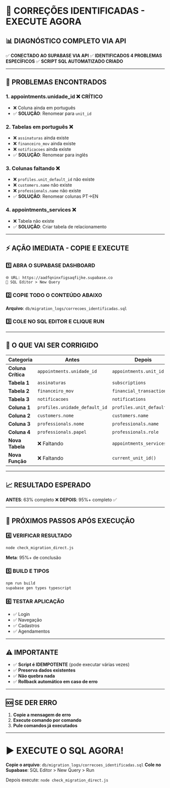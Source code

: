 # 🎯 CORREÇÕES IDENTIFICADAS - EXECUTE AGORA

## 📊 DIAGNÓSTICO COMPLETO VIA API

✅ **CONECTADO AO SUPABASE VIA API**
✅ **IDENTIFICADOS 4 PROBLEMAS ESPECÍFICOS**
✅ **SCRIPT SQL AUTOMATIZADO CRIADO**

---

## 🚨 PROBLEMAS ENCONTRADOS

### 1. **appointments.unidade_id** ❌ CRÍTICO

- ❌ Coluna ainda em português
- ✅ **SOLUÇÃO**: Renomear para `unit_id`

### 2. **Tabelas em português** ❌

- ❌ `assinaturas` ainda existe
- ❌ `financeiro_mov` ainda existe
- ❌ `notificacoes` ainda existe
- ✅ **SOLUÇÃO**: Renomear para inglês

### 3. **Colunas faltando** ❌

- ❌ `profiles.unit_default_id` não existe
- ❌ `customers.name` não existe
- ❌ `professionals.name` não existe
- ✅ **SOLUÇÃO**: Renomear colunas PT→EN

### 4. **appointments_services** ❌

- ❌ Tabela não existe
- ✅ **SOLUÇÃO**: Criar tabela de relacionamento

---

## ⚡ AÇÃO IMEDIATA - COPIE E EXECUTE

### 1️⃣ ABRA O SUPABASE DASHBOARD

```
🌐 URL: https://aadfqninxfigsaqfijke.supabase.co
📍 SQL Editor > New Query
```

### 2️⃣ COPIE TODO O CONTEÚDO ABAIXO

**Arquivo**: `db/migration_logs/correcoes_identificadas.sql`

### 3️⃣ COLE NO SQL EDITOR E CLIQUE RUN

---

## 🔧 O QUE VAI SER CORRIGIDO

| Categoria          | Antes                         | Depois                     | Status  |
| ------------------ | ----------------------------- | -------------------------- | ------- |
| **Coluna Crítica** | `appointments.unidade_id`     | `appointments.unit_id`     | 🔄 Auto |
| **Tabela 1**       | `assinaturas`                 | `subscriptions`            | 🔄 Auto |
| **Tabela 2**       | `financeiro_mov`              | `financial_transactions`   | 🔄 Auto |
| **Tabela 3**       | `notificacoes`                | `notifications`            | 🔄 Auto |
| **Coluna 1**       | `profiles.unidade_default_id` | `profiles.unit_default_id` | 🔄 Auto |
| **Coluna 2**       | `customers.nome`              | `customers.name`           | 🔄 Auto |
| **Coluna 3**       | `professionals.nome`          | `professionals.name`       | 🔄 Auto |
| **Coluna 4**       | `professionals.papel`         | `professionals.role`       | 🔄 Auto |
| **Nova Tabela**    | ❌ Faltando                   | `appointments_services`    | 🔄 Auto |
| **Nova Função**    | ❌ Faltando                   | `current_unit_id()`        | 🔄 Auto |

---

## 📈 RESULTADO ESPERADO

**ANTES**: 63% completo ❌
**DEPOIS**: 95%+ completo ✅

---

## 🎯 PRÓXIMOS PASSOS APÓS EXECUÇÃO

### 4️⃣ VERIFICAR RESULTADO

```bash
node check_migration_direct.js
```

**Meta**: 95%+ de conclusão

### 5️⃣ BUILD E TIPOS

```bash
npm run build
supabase gen types typescript
```

### 6️⃣ TESTAR APLICAÇÃO

- ✅ Login
- ✅ Navegação
- ✅ Cadastros
- ✅ Agendamentos

---

## ⚠️ IMPORTANTE

- ✅ **Script é IDEMPOTENTE** (pode executar várias vezes)
- ✅ **Preserva dados existentes**
- ✅ **Não quebra nada**
- ✅ **Rollback automático em caso de erro**

---

## 🆘 SE DER ERRO

1. **Copie a mensagem de erro**
2. **Execute comando por comando**
3. **Pule comandos já executados**

---

# ▶️ EXECUTE O SQL AGORA!

**Copie o arquivo**: `db/migration_logs/correcoes_identificadas.sql`
**Cole no Supabase**: SQL Editor > New Query > Run

Depois execute: `node check_migration_direct.js`
